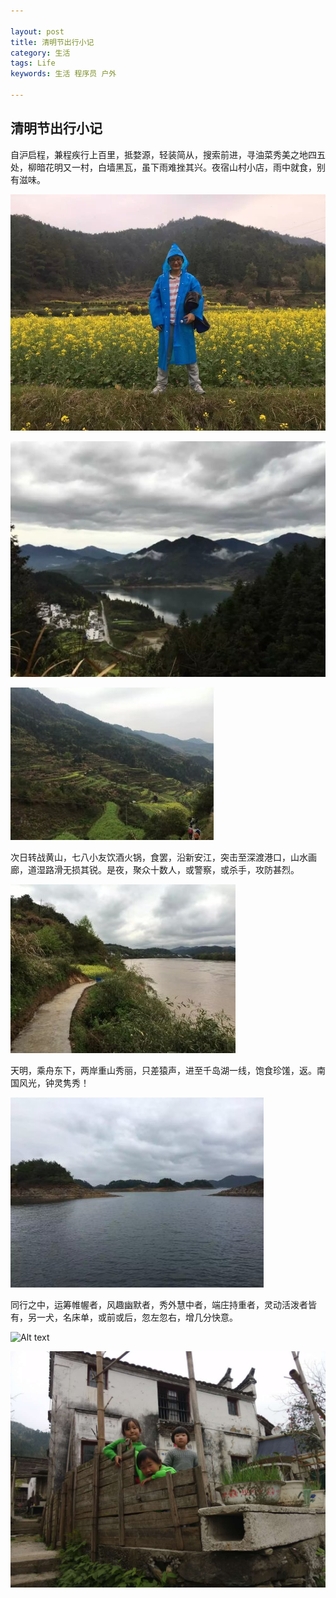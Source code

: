 ```yaml
---

layout: post
title: 清明节出行小记
category: 生活
tags: Life
keywords: 生活 程序员 户外

---
```


## 清明节出行小记 ##

自沪启程，兼程疾行上百里，抵婺源，轻装简从，搜索前进，寻油菜秀美之地四五处，柳暗花明又一村，白墙黑瓦，虽下雨难挫其兴。夜宿山村小店，雨中就食，别有滋味。

![Alt text](/public/upload/life/wuyuan_1.jpg)

![Alt text](/public/upload/life/wuyuan_2.jpg)

![Alt text](/public/upload/life/wuyuan_3.jpg)

次日转战黄山，七八小友饮酒火锅，食罢，沿新安江，突击至深渡港口，山水画廊，道湿路滑无损其锐。是夜，聚众十数人，或警察，或杀手，攻防甚烈。

![Alt text](/public/upload/life/wuyuan_4.jpg)

天明，乘舟东下，两岸重山秀丽，只差猿声，进至千岛湖一线，饱食珍馐，返。南国风光，钟灵隽秀！

![Alt text](/public/upload/life/wuyuan_5.jpg)

同行之中，运筹帷幄者，风趣幽默者，秀外慧中者，端庄持重者，灵动活泼者皆有，另一犬，名床单，或前或后，忽左忽右，增几分快意。

![Alt text](/public/upload/life/wuyuan_6.jpg)

![Alt text](/public/upload/life/wuyuan_7.JPG)
